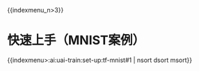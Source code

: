 {{indexmenu_n>3}}

# 快速上手（MNIST案例）

{{indexmenu>:ai:uai-train:set-up:tf-mnist#1 | nsort dsort msort}}


